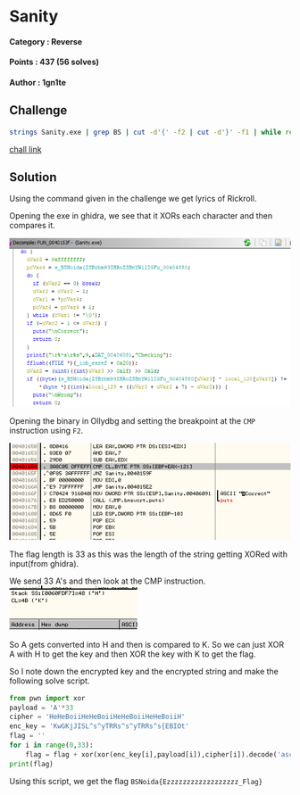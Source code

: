 # Sanity

#### Category : Reverse
#### Points : 437 (56 solves)
#### Author : 1gn1te

## Challenge
```bash
strings Sanity.exe | grep BS | cut -d'{' -f2 | cut -d'}' -f1 | while read l;do echo $l | base64 -d ;done
```

[chall link](https://storage.googleapis.com/noida_ctf/Reverse/Sanity.zip)

## Solution
Using the command given in the challenge we get lyrics of Rickroll.

Opening the exe in ghidra, we see that it XORs each character and then compares it.

<img src="https://github.com/p1xxxel/ctf-writeups/blob/main/2021/BSides%20Noida/Sanity/ghidra_decompilation.png">

Opening the binary in Ollydbg and setting the breakpoint at the `CMP` instruction using `F2`.

<img src="https://github.com/p1xxxel/ctf-writeups/blob/main/2021/BSides%20Noida/Sanity/ollydbg_breakpoint.png">

The flag length is 33 as this was the length of the string getting XORed with input(from ghidra).

We send 33 A's and then look at the CMP instruction.
<img src="https://github.com/p1xxxel/ctf-writeups/blob/main/2021/BSides%20Noida/Sanity/CMP_instruction.png">

So A gets converted into H and then is compared to K. So we can just XOR A with H to get the key and then XOR the key with K to get the flag.

So I note down the encrypted key and the encrypted string and make the following solve script.

```python
from pwn import xor
payload = 'A'*33
cipher = 'HeHeBoiiHeHeBoiiHeHeBoiiHeHeBoiiH'
enc_key = 'KwGKjJISL^s^yTRRs^s^yTRRs^s{EBIOt'
flag = ''
for i in range(0,33):
    flag = flag + xor(xor(enc_key[i],payload[i]),cipher[i]).decode('ascii')
print(flag)
```

Using this script, we get the flag `BSNoida{Ezzzzzzzzzzzzzzzzzz_Flag}`